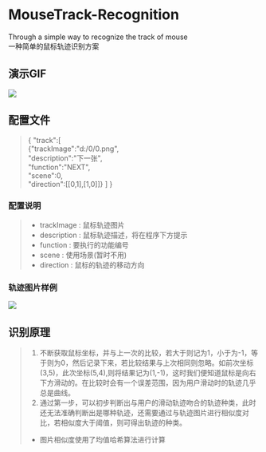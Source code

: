 # MouseTrack-Recognition
Through a simple way to recognize the track of mouse
<br>一种简单的鼠标轨迹识别方案
## 演示GIF
<img src="https://img1.doubanio.com/view/note/raw/qq2hGSlv5IC7IWPZOLZBZg/135224369/x56765319.jpg">


## 配置文件
>  {    "track":[<br>
>        {"trackImage":"d:/0/0.png", <br>
>        "description":"下一张", <br>
>        "function":"NEXT",<br>"scene":0,<br>"direction":[[0,1],[1,0]]}
>    ]   }

### 配置说明
> * trackImage : 鼠标轨迹图片
> * description : 鼠标轨迹描述，将在程序下方提示
> * function : 要执行的功能编号
> * scene : 使用场景(暂时不用)
> * direction : 鼠标的轨迹的移动方向
### 轨迹图片样例
<img src="https://img3.doubanio.com/view/note/l/zZY5_coJMHOYyNx6x8PBlw/135224369/x56764735.jpg">


## 识别原理
>1. 不断获取鼠标坐标，并与上一次的比较，若大于则记为1，小于为-1，等于则为0，然后记录下来，若比较结果与上次相同则忽略。如前次坐标(3,5)，此次坐标(5,4),则将结果记为(1,-1)，这时我们便知道鼠标是向右下方滑动的。在比较时会有一个误差范围，因为用户滑动时的轨迹几乎总是曲线。
>2. 通过第一步，可以初步判断出与用户的滑动轨迹吻合的轨迹种类，此时还无法准确判断出是哪种轨迹，还需要通过与轨迹图片进行相似度对比，若相似度大于阈值，则可得出轨迹的种类。
>* 图片相似度使用了均值哈希算法进行计算

